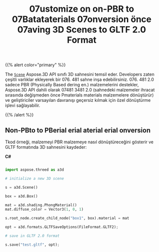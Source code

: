 ﻿---
title: 07ustomize on on-PBR to 07Batataterials 07onversion önce 07aving 3D Scenes to GLTF 2.0 Format
type: docs
weight: 70
url: /tr/python-net/customize-non-pbr-to-pbr-materials-conversion-before-saving-3d-scenes-to-gltf-2-0-format/
description: To Aspose.3D API cene cene sınıfı 3D sahnesini temsil eder. Developers zaten çeşitli varlıklar ekleyerek bir 3D sahne inşa edebilirsiniz. 076. 481 2.0 sadece PBR (hyhysically Based dering enen) malzemeleri destekler, 076481 481 API dahili olarak GLTF 2.0 ihracat yapmadan önce Pmaterials materials malzemeler içine Pmaterials converts malzemeler dönüştürür.
---
{{% alert color="primary" %}} 

The [`Scene`](https://reference.aspose.com/3d/net/aspose.threed/scene) Aspose.3D API sınıfı 3D sahnesini temsil eder. Developers zaten çeşitli varlıklar ekleyerek bir 076. 481 sahne inşa edebilirsiniz. 076. 481 2.0 sadece PBR (Physically Based dering en.) malzemelerini destekler, Aspose.3D API dahili olarak 07481 3481 2.0 (sahnedeki malzemeler ihracat sırasında değişmeden önce Pmaterials materials malzemelere dönüştürür) ve geliştiriciler varsayılan davranışı geçersiz kılmak için özel dönüştürme işlevi sağlayabilir.

{{% /alert %}} 
## **Non-PBto to PBerial erial aterial erial onversion**
Tkod örneği, malzemeyi PBR malzemeye nasıl dönüştüreceğini gösterir ve GLTF formatında 3D sahnesini kaydeder:

**C#**

```py

import aspose.threed as a3d

# initialize a new 3D scene

s = a3d.Scene()

box = a3d.Box()

mat = a3d.shading.PhongMaterial()
mat.diffuse_color = Vector3(1, 0, 1)

s.root_node.create_child_node("box1", box).material = mat

opt = a3d.formats.GLTFSaveOptions(FileFormat.GLTF2);

# save in GLTF 2.0 format

s.save("test.gltf", opt);

```
